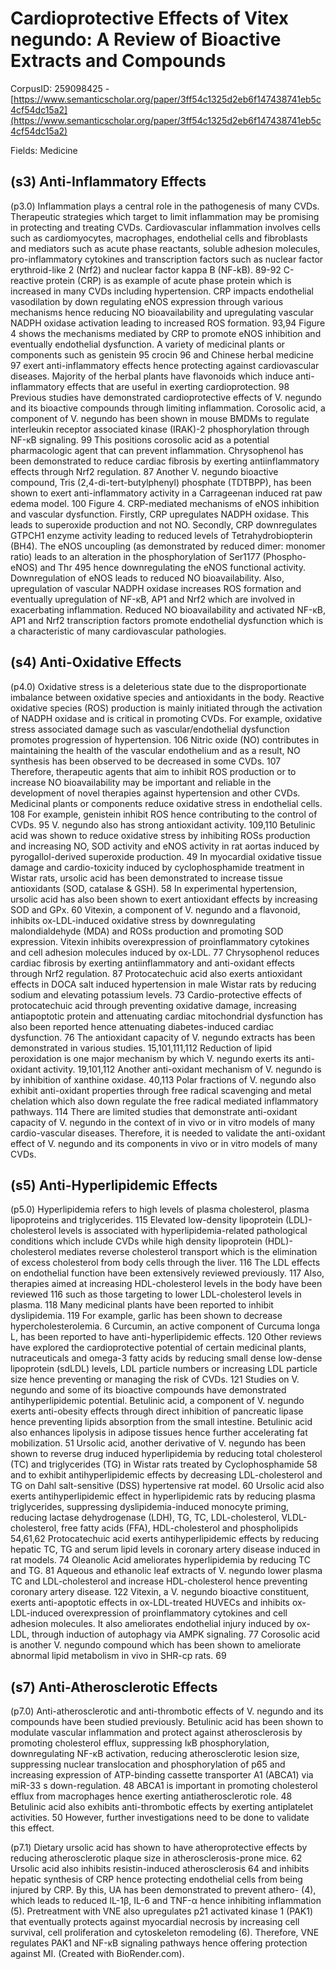 # Cardioprotective Effects of Vitex negundo: A Review of Bioactive Extracts and Compounds

CorpusID: 259098425 - [https://www.semanticscholar.org/paper/3ff54c1325d2eb6f147438741eb5c4cf54dc15a2](https://www.semanticscholar.org/paper/3ff54c1325d2eb6f147438741eb5c4cf54dc15a2)

Fields: Medicine

## (s3) Anti-Inflammatory Effects
(p3.0) Inflammation plays a central role in the pathogenesis of many CVDs. Therapeutic strategies which target to limit inflammation may be promising in protecting and treating CVDs. Cardiovascular inflammation involves cells such as cardiomyocytes, macrophages, endothelial cells and fibroblasts and mediators such as acute phase reactants, soluble adhesion molecules, pro-inflammatory cytokines and transcription factors such as nuclear factor erythroid-like 2 (Nrf2) and nuclear factor kappa B (NF-kB). 89-92 C-reactive protein (CRP) is as example of acute phase protein which is increased in many CVDs including hypertension. CRP impacts endothelial vasodilation by down regulating eNOS expression through various mechanisms hence reducing NO bioavailability and upregulating vascular NADPH oxidase activation leading to increased ROS formation. 93,94 Figure 4 shows the mechanisms mediated by CRP to promote eNOS inhibition and eventually endothelial dysfunction. A variety of medicinal plants or components such as genistein 95 crocin 96 and Chinese herbal medicine 97 exert anti-inflammatory effects hence protecting against cardiovascular diseases. Majority of the herbal plants have flavonoids which induce anti-inflammatory effects that are useful in exerting cardioprotection. 98 Previous studies have demonstrated cardioprotective effects of V. negundo and its bioactive compounds through limiting inflammation. Corosolic acid, a component of V. negundo has been shown in mouse BMDMs to regulate interleukin receptor associated kinase (IRAK)-2 phosphorylation through NF-κB signaling. 99 This positions corosolic acid as a potential pharmacologic agent that can prevent inflammation. Chrysophenol has been demonstrated to reduce cardiac fibrosis by exerting antiinflammatory effects through Nrf2 regulation. 87 Another V. negundo bioactive compound, Tris (2,4-di-tert-butylphenyl) phosphate (TDTBPP), has been shown to exert anti-inflammatory activity in a Carrageenan induced rat paw edema model. 100 Figure 4. CRP-mediated mechanisms of eNOS inhibition and vascular dysfunction. Firstly, CRP upregulates NADPH oxidase. This leads to superoxide production and not NO. Secondly, CRP downregulates GTPCH1 enzyme activity leading to reduced levels of Tetrahydrobiopterin (BH4). The eNOS uncoupling (as demonstrated by reduced dimer: monomer ratio) leads to an alteration in the phosphorylation of Ser1177 (Phospho-eNOS) and Thr 495 hence downregulating the eNOS functional activity. Downregulation of eNOS leads to reduced NO bioavailability. Also, upregulation of vascular NADPH oxidase increases ROS formation and eventually upregulation of NF-κB, AP1 and Nrf2 which are involved in exacerbating inflammation. Reduced NO bioavailability and activated NF-κB, AP1 and Nrf2 transcription factors promote endothelial dysfunction which is a characteristic of many cardiovascular pathologies.
## (s4) Anti-Oxidative Effects
(p4.0) Oxidative stress is a deleterious state due to the disproportionate imbalance between oxidative species and antioxidants in the body. Reactive oxidative species (ROS) production is mainly initiated through the activation of NADPH oxidase and is critical in promoting CVDs. For example, oxidative stress associated damage such as vascular/endothelial dysfunction promotes progression of hypertension. 106 Nitric oxide (NO) contributes in maintaining the health of the vascular endothelium and as a result, NO synthesis has been observed to be decreased in some CVDs. 107 Therefore, therapeutic agents that aim to inhibit ROS production or to increase NO bioavailability may be important and reliable in the development of novel therapies against hypertension and other CVDs. Medicinal plants or components reduce oxidative stress in endothelial cells. 108 For example, genistein inhibit ROS hence contributing to the control of CVDs. 95 V. negundo also has strong antioxidant activity. 109,110 Betulinic acid was shown to reduce oxidative stress by inhibiting ROSs production and increasing NO, SOD activity and eNOS activity in rat aortas induced by pyrogallol-derived superoxide production. 49 In myocardial oxidative tissue damage and cardio-toxicity induced by cyclophosphamide treatment in Wistar rats, ursolic acid has been demonstrated to increase tissue antioxidants (SOD, catalase & GSH). 58 In experimental hypertension, ursolic acid has also been shown to exert antioxidant effects by increasing SOD and GPx. 60 Vitexin, a component of V. negundo and a flavonoid, inhibits ox-LDL-induced oxidative stress by downregulating malondialdehyde (MDA) and ROSs production and promoting SOD expression. Vitexin inhibits overexpression of proinflammatory cytokines and cell adhesion molecules induced by ox-LDL. 77 Chrysophenol reduces cardiac fibrosis by exerting antiinflammatory and anti-oxidant effects through Nrf2 regulation. 87 Protocatechuic acid also exerts antioxidant effects in DOCA salt induced hypertension in male Wistar rats by reducing sodium and elevating potassium levels. 73 Cardio-protective effects of protocatechuic acid through preventing oxidative damage, increasing antiapoptotic protein and attenuating cardiac mitochondrial dysfunction has also been reported hence attenuating diabetes-induced cardiac dysfunction. 76 The antioxidant capacity of V. negundo extracts has been demonstrated in various studies. 15,101,111,112 Reduction of lipid peroxidation is one major mechanism by which V. negundo exerts its anti-oxidant activity. 19,101,112 Another anti-oxidant mechanism of V. negundo is by inhibition of xanthine oxidase. 40,113 Polar fractions of V. negundo also exhibit anti-oxidant properties through free radical scavenging and metal chelation which also down regulate the free radical mediated inflammatory pathways. 114 There are limited studies that demonstrate anti-oxidant capacity of V. negundo in the context of in vivo or in vitro models of many cardio-vascular diseases. Therefore, it is needed to validate the anti-oxidant effect of V. negundo and its components in vivo or in vitro models of many CVDs.
## (s5) Anti-Hyperlipidemic Effects
(p5.0) Hyperlipidemia refers to high levels of plasma cholesterol, plasma lipoproteins and triglycerides. 115 Elevated low-density lipoprotein (LDL)-cholesterol levels is associated with hyperlipidemia-related pathological conditions which include CVDs while high density lipoprotein (HDL)-cholesterol mediates reverse cholesterol transport which is the elimination of excess cholesterol from body cells through the liver. 116 The LDL effects on endothelial function have been extensively reviewed previously. 117 Also, therapies aimed at increasing HDL-cholesterol levels in the body have been reviewed 116 such as those targeting to lower LDL-cholesterol levels in plasma. 118 Many medicinal plants have been reported to inhibit dyslipidemia. 119 For example, garlic has been shown to decrease hypercholesterolemia. 6 Curcumin, an active component of Curcuma longa L, has been reported to have anti-hyperlipidemic effects. 120 Other reviews have explored the cardioprotective potential of certain medicinal plants, nutraceuticals and omega-3 fatty acids by reducing small dense low-dense lipoprotein (sdLDL) levels, LDL particle numbers or increasing LDL particle size hence preventing or managing the risk of CVDs. 121 Studies on V. negundo and some of its bioactive compounds have demonstrated antihyperlipidemic potential. Betulinic acid, a component of V. negundo exerts anti-obesity effects through direct inhibition of pancreatic lipase hence preventing lipids absorption from the small intestine. Betulinic acid also enhances lipolysis in adipose tissues hence further accelerating fat mobilization. 51 Ursolic acid, another derivative of V. negundo has been shown to reverse drug induced hyperlipidemia by reducing total cholesterol (TC) and triglycerides (TG) in Wistar rats treated by Cyclophosphamide 58 and to exhibit antihyperlipidemic effects by decreasing LDL-cholesterol and TG on Dahl salt-sensitive (DSS) hypertensive rat model. 60 Ursolic acid also exerts antihyperlipidemic effect in hyperlipidemic rats by reducing plasma triglycerides, suppressing dyslipidemia-induced monocyte priming, reducing lactase dehydrogenase (LDH), TG, TC, LDL-cholesterol, VLDL-cholesterol, free fatty acids (FFA), HDL-cholesterol and phospholipids 54,61,62 Protocatechuic acid exerts antihyperlipidemic effects by reducing hepatic TC, TG and serum lipid levels in coronary artery disease induced in rat models. 74 Oleanolic Acid ameliorates hyperlipidemia by reducing TC and TG. 81 Aqueous and ethanolic leaf extracts of V. negundo lower plasma TC and LDL-cholesterol and increase HDL-cholesterol hence preventing coronary artery disease. 122 Vitexin, a V. negundo bioactive constituent, exerts anti-apoptotic effects in ox-LDL-treated HUVECs and inhibits ox-LDL-induced overexpression of proinflammatory cytokines and cell adhesion molecules. It also ameliorates endothelial injury induced by ox-LDL, through induction of autophagy via AMPK signaling. 77 Corosolic acid is another V. negundo compound which has been shown to ameliorate abnormal lipid metabolism in vivo in SHR-cp rats. 69 
## (s7) Anti-Atherosclerotic Effects
(p7.0) Anti-atherosclerotic and anti-thrombotic effects of V. negundo and its compounds have been studied previously. Betulinic acid has been shown to modulate vascular inflammation and protect against atherosclerosis by promoting cholesterol efflux, suppressing IκB phosphorylation, downregulating NF-κB activation, reducing atherosclerotic lesion size, suppressing nuclear translocation and phosphorylation of p65 and increasing expression of ATP-binding cassette transporter A1 (ABCA1) via miR-33 s down-regulation. 48 ABCA1 is important in promoting cholesterol efflux from macrophages hence exerting antiatherosclerotic role. 48 Betulinic acid also exhibits anti-thrombotic effects by exerting antiplatelet activities. 50 However, further investigations need to be done to validate this effect.

(p7.1) Dietary ursolic acid has shown to have atheroprotective effects by reducing atherosclerotic plaque size in atherosclerosis-prone mice. 62 Ursolic acid also inhibits resistin-induced atherosclerosis 64 and inhibits hepatic synthesis of CRP hence protecting endothelial cells from being injured by CRP. By this, UA has been demonstrated to prevent athero-  (4), which leads to reduced IL-1β, IL-6 and TNF-α hence inhibiting inflammation (5). Pretreatment with VNE also upregulates p21 activated kinase 1 (PAK1) that eventually protects against myocardial necrosis by increasing cell survival, cell proliferation and cytoskeleton remodeling (6). Therefore, VNE regulates PAK1 and NF-κB signaling pathways hence offering protection against MI. (Created with BioRender.com).
